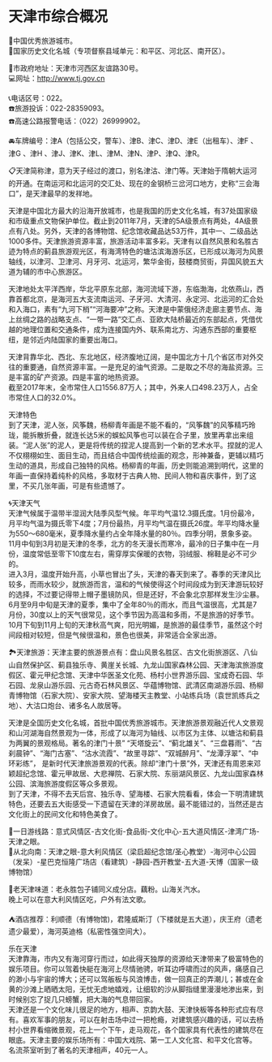 # 天津市综合概况  
🏅中国优秀旅游城市。  
🚩国家历史文化名城（专项督察县域单元：和平区、河北区、南开区）。     
  
📌市政府地址：天津市河西区友谊路30号。  
💻网址：http://www.tj.gov.cn  
  
📞电话区号：022。   
☎️旅游投诉：022-28359093。   
☎️高速公路报警电话：（022）26999902。   
  
🚘车牌编号：津A（包括公交，警车）、津B、津C、津D、津E（出租车）、津F 、津G 、津H 、津J、津K、津L、津M、津N、津P、津Q、津R。   
  
📋天津简称津，意为天子经过的渡口，别名津沽、津门等。天津始于隋朝大运河的开通。在南运河和北运河的交汇处、现在的金钢桥三岔河口地方，史称“三会海口”，是天津最早的发祥地。   

天津是中国北方最大的沿海开放城市，也是我国的历史文化名城，有37处国家级和市级重点文物保护单位。截止到2011年7月，天津的5A级景点有两处，4A级景点有八处。另外，天津的各博物馆、纪念馆收藏品达53万件，其中一、二级品达1000多件。天津旅游资源丰富，旅游活动丰富多彩。天津有以自然风景和名胜古迹为特点的蓟县旅游观光区，有海湾特色的塘沽滨海游乐区，已形成以海河为风景轴线，以津河、卫津河、月牙河、北运河，繁华金街，鼓楼商贸街，异国风貌五大道为辅的市中心旅游区。

天津地处太平洋西岸，华北平原东北部，海河流域下游，东临渤海，北依燕山，西靠首都北京，是海河五大支流南运河、子牙河、大清河、永定河、北运河的汇合处和入海口，素有“九河下梢”“河海要冲”之称。天津是中蒙俄经济走廊主要节点、海上丝绸之路的战略支点、“一带一路”交汇点、亚欧大陆桥最近的东部起点，凭借优越的地理位置和交通条件，成为连接国内外、联系南北方、沟通东西部的重要枢纽，是邻近内陆国家的重要出海口。   

天津背靠华北、西北、东北地区，经济腹地辽阔，是中国北方十几个省区市对外交往的重要通，自然资源丰富。一是充足的油气资源。二是取之不尽的海盐资源。三是丰富的矿产资源。四是丰富的地热资源。   
截至2017年末，全市常住人口1556.87万人；其中，外来人口498.23万人，占全市常住人口的32.0%。

天津特色  
到了天津，泥人张，风筝魏，杨柳青年画是不能不看的，“风筝魏”的风筝精巧玲珑，能拆散折叠，就连长达5米的蜈蚣风筝也可以装在合子里，放里再拿出来组装。“泥人张”的泥人，更是将传统的捏泥人提高到一个新的艺术水平。捏就的泥人不仅栩栩如生、面目生动，而且结合中国传统绘画的观念，形神兼备，更辅以精巧生动的道具，形成自己独特的风格。杨柳青的年画，历史则能追溯到明代，这里的年画一直保持着纯朴的风格，多取材于古典人物、民间人物和喜庆事件，到了这里，不买几张年画，可是有些遗憾了。   
  
🌀天津天气  
 天津气候属于温带半湿润大陆季风型气候。年平均气温12.3摄氏度。1月份最冷，月平均气温为摄氏零下4度；7月份最热，月平均气温在摄氏26度。年平均降水量为550～680毫米，夏季降水量约占全年降水量的80％。四季分明，景象多姿。   
11月中旬到3月初是天津的冬季，北方的冬天漫长而寒冷，最冷的日子集中在一月份，温度常低至零下10度左右，需穿厚实保暖的衣物，羽绒服、棉鞋是必不可少的。   
进入3月，温度开始升高，小草也冒出了头，天津的春天到来了。春季的天津风比较多，而雨水较少，就旅游而言，温和的气候使得这个时间段成为到天津游玩较好的选择，不过要记得带上帽子墨镜防风，但是还好，不会象北京那样发生沙尘暴。   
6月至9月中旬是天津的夏季，集中了全年80％的雨水，而且气温很高，尤其是7月份，30度以上的天气很常见，这个季节因为高温和多雨，不是旅游的好季节。   
10月下旬到11月上旬的天津秋高气爽，阳光明媚，是旅游的最佳季节，虽然这个时间段相对较短，但是气候很温和，景色也很美，非常适合全家出游。 

🏞天津旅游：天津主要的旅游景点有：盘山风景名胜区、古文化街旅游区、八仙山自然保护区、蓟县独乐寺、黄崖关长城、九龙山国家森林公园、天津海滨旅游度假区、霍元甲纪念馆、天津中华医圣文化苑、杨村小世界游乐园、宝成奇石园、华石园、龙泉山游乐园、元古奇石林风景区、华蕴博物馆、武清区南湖游乐园、杨柳青博物馆（石家大院）、安家大院、望海楼天主教堂、小站练兵场（袁世凯练兵之地）、大沽口炮台、诸多名人故居等。
  
天津是全国历史文化名城，首批中国优秀旅游城市。天津旅游景观融近代人文景观和山河湖海自然景观为一体，形成了以海河为轴线、以市区为主体、以塘沽和蓟县为两翼的景观格局。著名的津门十景” “天塔旋云”、“蓟北雄关”、“三盘暮雨”、“古刹晨钟”、“海门古塞”、“沽水流霞”、“故里寻踪”、“双城醉月”、“龙潭浮翠”、“中环彩练”， 是新时代天津旅游景观的代表。除却“津门十景”外，天津还有周恩来邓颖超纪念馆、霍元甲故居、大悲禅院、石家大院、东丽湖风景区、九龙山国家森林公园、滨海旅游度假区等众多景观。   
到了天津，不得不去天后宫、独乐寺、望海楼、石家大院看看，体会一下明清建筑特色，还要去五大街感受一下遗留在天津的洋房故居。最不能错过的，当然还是古文化街上的民间文化和特色美食了。   
  
👣一日游线路：意式风情区-古文化街-食品街-文化中心-五大道风情区-津湾广场-天津之眼。   
👣从北向南：天津之眼-意大利风情区（梁启超纪念馆/圣心教堂）-海河中心公园（发呆）-星巴克恒隆广场店（看建筑）-静园-西开教堂-五大道-天博（国家一级博物馆）

🍴老天津味道：老永胜包子铺同义成分店。藕粉。山海关汽水。  
晚上可以在意大利风情区吃，户外有法文歌。   

⛺酒店推荐：利顺德（有博物馆)，君隆威斯汀（下楼就是五大道），庆王府（遗老遗少最爱），海河英迪格（私密性强空间大）。
    
乐在天津  
天津靠海，市内又有海河穿行而过，如此得天独厚的资源给天津带来了极富特色的娱乐项目。你可以驾着快艇在海河上尽情驰骋，听耳边呼啸而过的风声，痛感自己的渺小与宇宙的博大；还可以驾舨板与风浪博击，做一回真正的弄潮儿；甚或在金黄的沙滩上晒晒太阳，无忧无虑地嬉戏，让细软的沙从脚指缝里漫漫地渗出来，到时候别忘了捉几只螃蟹，把大海的气息带回家。   
天津还是一个文化味儿很足的地方，相声、京韵大鼓、天津快板等各种形式应有尽有。喜欢军事的朋友，可以在射击场中过一把枪瘾，对建筑感兴趣的话，可以去杨村小世界看缩微景观，花上一个下午，走马观花，各个国家具有代表性的建筑尽在眼底。天津主要的娱乐场所有：中国大戏院、第一工人文化宫、和平文化宫等。   
名流茶室听到了著名的天津相声，40元一人。